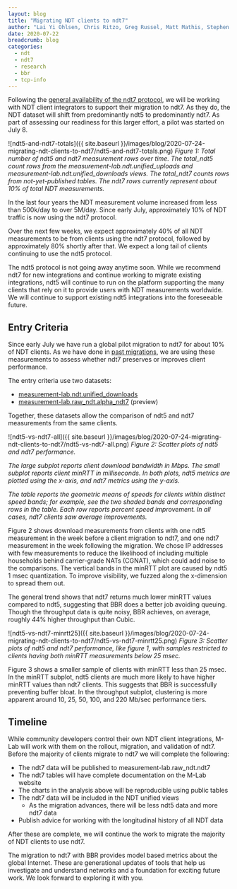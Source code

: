 ```yaml
---
layout: blog
title: "Migrating NDT clients to ndt7"
author: "Lai Yi Ohlsen, Chris Ritzo, Greg Russel, Matt Mathis, Stephen Soltesz"
date: 2020-07-22
breadcrumb: blog
categories:
  - ndt
  - ndt7
  - research
  - bbr
  - tcp-info
---
```


Following the [general availability of the ndt7 protocol][ndt7intro], we will
be working with NDT client integrators to support their migration to ndt7. As
they do, the NDT dataset will shift from predominantly ndt5 to predominantly
ndt7. As part of assessing our readiness for this larger effort, a pilot was
started on July 8.<!--more-->

![ndt5-and-ndt7-totals]({{ site.baseurl }}/images/blog/2020-07-24-migrating-ndt-clients-to-ndt7/ndt5-and-ndt7-totals.png)
*Figure 1: Total number of ndt5 and ndt7 measurement rows over time. The*
*total_ndt5 count rows from the measurement-lab.ndt.unified_uploads and*
*measurement-lab.ndt.unified_downloads views. The total_ndt7 counts rows from*
*not-yet-published tables. The ndt7 rows currently represent about 10% of*
*total NDT measurements.*

In the last four years the NDT measurement volume increased from less than
500k/day to over 5M/day. Since early July, approximately 10% of NDT traffic
is now using the ndt7 protocol.

Over the next few weeks, we expect approximately 40% of all NDT measurements
to be from clients using the ndt7 protocol, followed by approximately 80%
shortly after that. We expect a long tail of clients continuing to use the
ndt5 protocol.

The ndt5 protocol is not going away anytime soon. While we recommend ndt7 for
new integrations and continue working to migrate existing integrations, ndt5
will continue to run on the platform supporting the many clients that rely on
it to provide users with NDT measurements worldwide. We will continue to
support existing ndt5 integrations into the foreseeable future.

## Entry Criteria

Since early July we have run a global pilot migration to ndt7 for about 10%
of NDT clients. As we have done in [past migrations][pastmigration], we are
using these measurements to assess whether ndt7 preserves or improves client
performance.

The entry criteria use two datasets:

* [measurement-lab.ndt.unified_downloads][unified_download]
* [measurement-lab.raw_ndt.alpha_ndt7][alpha_ndt7] (preview)

Together, these datasets allow the comparison of ndt5 and ndt7 measurements
from the same clients.

![ndt5-vs-ndt7-all]({{ site.baseurl }}/images/blog/2020-07-24-migrating-ndt-clients-to-ndt7/ndt5-vs-ndt7-all.png)
*Figure 2: Scatter plots of ndt5 and ndt7 performance.*

*The large subplot reports client download bandwidth in Mbps. The small*
*subplot reports client minRTT in milliseconds. In both plots, ndt5 metrics*
*are plotted using the x-axis, and ndt7 metrics using the y-axis.*

*The table reports the geometric means of speeds for clients within distinct*
*speed bands; for example, see the two shaded bands and corresponding rows in*
*the table. Each row reports percent speed improvement. In all cases, ndt7*
*clients saw average improvements.*

Figure 2 shows download measurements from clients with one ndt5 measurement
in the week before a client migration to ndt7, and one ndt7 measurement in
the week following the migration. We chose IP addresses with few measurements
to reduce the likelihood of including multiple households behind
carrier-grade NATs (CGNAT), which could add noise to the comparisons. The
vertical bands in the minRTT plot are caused by ndt5 1 msec quantization. To
improve visibility, we fuzzed along the x-dimension to spread them out.

The general trend shows that ndt7 returns much lower minRTT values compared
to ndt5, suggesting that BBR does a better job avoiding queuing. Though the
throughput data is quite noisy, BBR achieves, on average, roughly 44% higher
throughput than Cubic.

![ndt5-vs-ndt7-minrtt25]({{ site.baseurl }}/images/blog/2020-07-24-migrating-ndt-clients-to-ndt7/ndt5-vs-ndt7-minrtt25.png)
*Figure 3: Scatter plots of ndt5 and ndt7 performance, like figure 1, with*
*samples restricted to clients having both minRTT measurements below 25 msec.*

Figure 3 shows a smaller sample of clients with minRTT less than 25 msec. In
the minRTT subplot, ndt5 clients are much more likely to have higher minRTT
values than ndt7 clients. This suggests that BBR is successfully preventing
buffer bloat. In the throughput subplot, clustering is more apparent around
10, 25, 50, 100, and 220 Mb/sec performance tiers.

## Timeline

While community developers control their own NDT client integrations, M-Lab
will work with them on the rollout, migration, and validation of ndt7. Before
the majority of clients migrate to ndt7 we will complete the following:

* The ndt7 data will be published to measurement-lab.raw_ndt.ndt7
* The ndt7 tables will have complete documentation on the M-Lab website
* The charts in the analysis above will be reproducible using public tables
* The ndt7 data will be included in the NDT unified views
  * As the migration advances, there will be less ndt5 data and more ndt7 data
* Publish advice for working with the longitudinal history of all NDT data

After these are complete, we will continue the work to migrate the majority
of NDT clients to use ndt7.

The migration to ndt7 with BBR provides model based metrics about the global
Internet. These are generational updates of tools that help us investigate
and understand networks and a foundation for exciting future work. We look
forward to exploring it with you.

[ndt7intro]: https://www.measurementlab.net/blog/ndt7-introduction/
[pastmigration]: https://www.measurementlab.net/blog/global-pilot-entry/
[unified_download]: https://console.cloud.google.com/bigquery?folder=&organizationId=&project=measurement-lab&p=measurement-lab&d=ndt&t=unified_downloads&page=table
[alpha_ndt7]: https://console.cloud.google.com/bigquery?project=measurement-lab&p=measurement-lab&d=raw_ndt&t=alpha_ndt7&page=table
